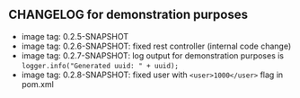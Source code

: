 ## CHANGELOG for demonstration purposes

- image tag: 0.2.5-SNAPSHOT
- image tag: 0.2.6-SNAPSHOT: fixed rest controller (internal code change)
- image tag: 0.2.7-SNAPSHOT: log output for demonstration purposes is ``logger.info("Generated uuid: " + uuid);``
- image tag: 0.2.8-SNAPSHOT: fixed user with `<user>1000</user>` flag in pom.xml
